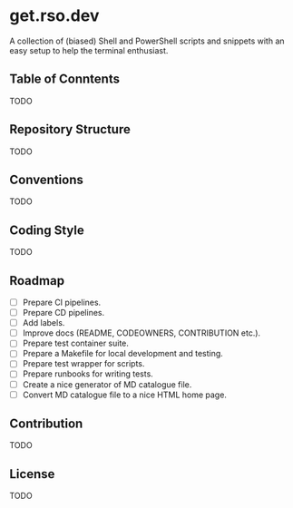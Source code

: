 # get.rso.dev

A collection of (biased) Shell and PowerShell scripts and snippets with an easy setup to help the terminal enthusiast.

## Table of Conntents

TODO

## Repository Structure

TODO

## Conventions

TODO

## Coding Style

TODO

## Roadmap

- [ ] Prepare CI pipelines.
- [ ] Prepare CD pipelines.
- [ ] Add labels.
- [ ] Improve docs (README, CODEOWNERS, CONTRIBUTION etc.).
- [ ] Prepare test container suite.
- [ ] Prepare a Makefile for local development and testing.
- [ ] Prepare test wrapper for scripts.
- [ ] Prepare runbooks for writing tests.
- [ ] Create a nice generator of MD catalogue file.
- [ ] Convert MD catalogue file to a nice HTML home page.

## Contribution

TODO

## License

TODO
